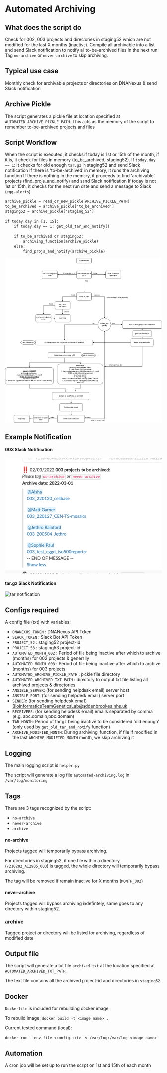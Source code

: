# Automated Archiving

## What does the script do
Check for 002, 003 projects and directories in staging52 which are not modified for the last X months (inactive). Compile all archivable into a list and send Slack notification to notify all to-be-archived files in the next run. Tag `no-archive` or `never-archive` to skip archiving.

## Typical use case
Monthly check for archivable projects or directories on DNANexus & send Slack notification

## Archive Pickle
The script generates a pickle file at location specified at `AUTOMATED_ARCHIVE_PICKLE_PATH`. This acts as the memory of the script to remember to-be-archived projects and files

## Script Workflow
When the script is executed, it checks if today is 1st or 15th of the month, if it is, it check for files in memory (to_be_archived, staging52). 
If `today.day == 1`: It checks for old enough `tar.gz` in staging52 and send Slack notification
If there is 'to-be-archived' in memory, it runs the archiving function
If there is nothing in the memory, it proceeds to find 'archivable' projects (find_projs_and_notify) and send Slack notification
If today is not 1st or 15th, it checks for the next run date and send a message to Slack (`egg-alerts`)
```
archive_pickle = read_or_new_pickle(ARCHIVE_PICKLE_PATH)
to_be_archived = archive_pickle['to_be_archived']
staging52 = archive_pickle['staging_52']

if today.day in [1, 15]:
    if today.day == 1: get_old_tar_and_notify()
    
    if to_be_archived or staging52:
        archiving_function(archive_pickle)
    else:
        find_projs_and_notify(archive_pickle)
```

![script workflow](demo/script_workflow_updated.png)

## Example Notification

#### 003 Slack Notification
![notification](demo/003_demo.png)

#### tar.gz Slack Notification
![tar notification](demo/tar_files.png)

## Configs required
A config file (txt) with variables:
- `DNANEXUS_TOKEN` : DNANexus API Token
- `SLACK_TOKEN` : Slack Bot API Token
- `PROJECT_52` : staging52 project-id
- `PROJECT_53` : staging53 project-id
- `AUTOMATED_MONTH_002` : Period of file being inactive after which to archive (months) for 002 projects & generally
- `AUTOMATED_MONTH_003` : Period of file being inactive after which to archive (months) for 003 projects
- `AUTOMATED_ARCHIVE_PICKLE_PATH` : pickle file directory
- `AUTOMATED_ARCHIVED_TXT_PATH` : directory to output txt file listing all archived projects & directories
- `ANSIBLE_SERVER`: (for sending helpdesk email) server host
- `ANSIBLE_PORT`: (for sending helpdesk email) server port
- `SENDER`: (for sending helpdesk email) BioinformaticsTeamGeneticsLab@addenbrookes.nhs.uk
- `RECEIVERS`: (for sending helpdesk email) emails separated by comma (e.g. abc.domain,bbc.domain)
- `TAR_MONTH`: Period of tar.gz being inactive to be considered 'old enough' (only used by `get_old_tar_and_notify` function)
- `ARCHIVE_MODIFIED_MONTH`: During archiving_function, if file if modified in the last `ARCHIVE_MODIFIED_MONTH` month, we skip archiving it

## Logging
The main logging script is `helper.py`

The script will generate a log file `automated-archiving.log` in `/var/log/monitoring`

## Tags
There are 3 tags recognized by the script:
- `no-archive`
- `never-archive`
- `archive`

#### no-archive
Projects tagged will temporarily bypass archiving. 

For directories in staging52, if one file within a directory (`/210202_A12905_003`) is tagged, the whole directory will temporarily bypass archiving. 

The tag will be removed if remain inactive for X months (`MONTH_002`)

#### never-archive
Projects tagged will bypass archiving indefintely, same goes to any directory within staging52.

### archive
Tagged project or directory will be listed for archiving, regardless of modified date


## Output file
The script will generate a txt file `archived.txt` at the location specified at `AUTOMATED_ARCHIVED_TXT_PATH`. 

The text file contains all the archived project-id and directories in `staging52`

## Docker
`Dockerfile` is included for rebuilding docker image

To rebuild image: `docker build -t <image name> .`

Current tested command (local):

```docker run --env-file <config.txt> -v /var/log:/var/log <image name> ```

## Automation
A cron job will be set up to run the script on 1st and 15th of each month
